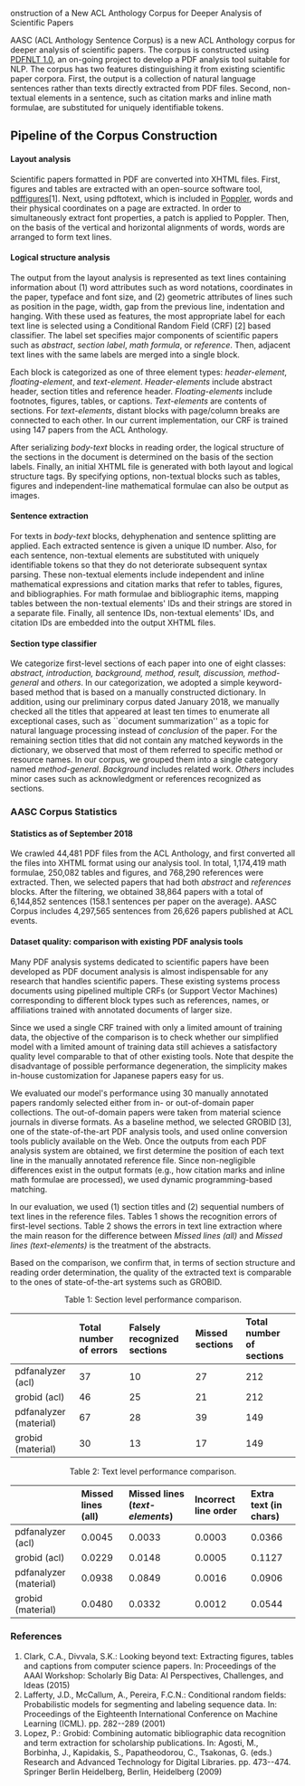 onstruction of a New ACL Anthology Corpus for Deeper Analysis of Scientific Papers

AASC (ACL Anthology Sentence Corpus) is a new ACL Anthology corpus for deeper analysis of scientific papers. The corpus is constructed using [PDFNLT 1.0](https://github.com/KMCS-NII/PDFNLT-1.0), an on-going project to develop a PDF analysis tool suitable for NLP. The corpus has two features distinguishing it from existing scientific paper corpora. First, the output is a collection of natural language sentences rather than texts directly extracted from PDF files. Second, non-textual elements in a sentence, such as citation marks and inline math formulae, are substituted for uniquely identifiable tokens. 

## Pipeline of the Corpus Construction

#### Layout analysis

Scientific papers formatted in PDF are converted into XHTML files. First, figures and tables are extracted with an open-source software tool, [pdffigures](http://pdffigures.allenai.org)[1]. Next, using pdftotext, which is included in [Poppler](https://poppler.freedesktop.org), words and their physical coordinates on a page are extracted. In order to simultaneously extract font properties, a patch is applied to Poppler. Then, on the basis of the vertical and horizontal alignments of words, words are arranged to form text lines.

#### Logical structure analysis
The output from the layout analysis is represented as text lines containing information about (1) word attributes such as word notations, coordinates in the paper, typeface and font size, and (2) geometric attributes of lines such as position in the page, width, gap from the previous line, indentation and hanging. With these used as features, the most appropriate label for each text line is selected using a Conditional Random Field (CRF) [2] based classifier. The label set specifies major components of scientific papers such as _abstract_, _section label_, _math formula_, or _reference_. Then, adjacent text lines with the same labels are merged into a single block.

Each block is categorized as one of three element types: _header-element_, _floating-element_, and _text-element_. _Header-elements_ include abstract header, section titles and reference header. _Floating-elements_ include footnotes, figures, tables, or captions. _Text-elements_ are contents of sections. For _text-elements_, distant blocks with page/column breaks are connected to each other. In our current implementation, our CRF is trained using 147 papers from the ACL Anthology.

After serializing _body-text_ blocks in reading order, the logical structure of the sections in the document is determined on the basis of the section labels. Finally, an initial XHTML file is generated with both layout and logical structure tags. By specifying options, non-textual blocks such as tables, figures and independent-line mathematical formulae can also be output as images.

#### Sentence extraction

For texts in _body-text_ blocks, dehyphenation and sentence splitting are applied. Each extracted sentence is given a unique ID number. Also, for each sentence, non-textual elements are substituted with uniquely identifiable tokens so that they do not deteriorate subsequent syntax parsing. These non-textual elements include independent and inline mathematical expressions and citation marks that refer to tables, figures, and bibliographies. For math formulae and bibliographic items, mapping tables between the non-textual elements' IDs and their strings are stored in a separate file. Finally, all sentence IDs, non-textual elements' IDs, and citation IDs are embedded into the output XHTML files. 

#### Section type classifier

We categorize first-level sections of each paper into one of eight classes: _abstract, introduction, background, method, result, discussion, method-general_ and _others_. In our categorization, we adopted a simple keyword-based method that is based on a manually constructed dictionary. In addition, using our preliminary corpus dated January 2018, we manually checked all the titles that appeared at least ten times to enumerate all exceptional cases, such as ``document summarization'' as a topic for natural language processing instead of _conclusion_ of the paper. For the remaining section titles that did not contain any matched keywords in the dictionary, we observed that most of them referred to specific method or resource names. In our corpus, we grouped them into a single category named _method-general_. _Background_ includes related work. _Others_ includes minor cases such as acknowledgment or references recognized as sections.

### AASC Corpus Statistics

#### Statistics as of September 2018

We crawled 44,481 PDF files from the ACL Anthology, and first converted all the files into XHTML format using our analysis tool. In total, 1,174,419 math formulae, 250,082 tables and figures, and 768,290 references were extracted. Then, we selected papers that had both _abstract_ and _references_ blocks. After the filtering, we obtained 38,864 papers with a total of 6,144,852 sentences (158.1 sentences per paper on the average). AASC Corpus includes 4,297,565 sentences from 26,626 papers published at ACL events.

#### Dataset quality: comparison with existing PDF analysis tools

Many PDF analysis systems dedicated to scientific papers have been developed as PDF document analysis is almost indispensable for any research that handles scientific papers. These existing systems process documents using pipelined multiple CRFs (or Support Vector Machines) corresponding to different block types such as references, names, or affiliations trained with annotated documents of larger size.

Since we used a single CRF trained with only a limited amount of training data, the objective of the comparison is to check whether our simplified model with a limited amount of training data still achieves a satisfactory quality level comparable to that of other existing tools. Note that despite the disadvantage of possible performance degeneration, the simplicity makes in-house customization for Japanese papers easy for us.

We evaluated our model's performance using 30 manually annotated papers randomly selected either from in- or out-of-domain paper collections. The out-of-domain papers were taken from material science journals in diverse formats.  As a baseline method, we selected GROBID [3],
one of the state-of-the-art PDF analysis tools, and
used online conversion tools publicly available on the Web. Once the outputs from each PDF analysis system are obtained, we first determine the position of each text line in the manually annotated reference file. Since non-negligible differences exist in the output formats (e.g., how citation marks and inline math formulae are processed), we used dynamic programming-based matching. 

In our evaluation, we used (1) section titles and (2) sequential numbers of text lines in the reference files. Tables 1 shows the recognition errors of first-level sections. Table 2 shows the errors in text line extraction where the main reason for the difference between _Missed lines (all)_ and _Missed lines (text-elements)_ is the treatment of the abstracts.

Based on the comparison, we confirm that, in terms of section structure and reading order determination, the quality of the extracted text is comparable to the ones of state-of-the-art systems such as GROBID. 

<div style="text-align: center;">
Table 1: Section level performance comparison.
</div>

||Total number of errors|Falsely recognized sections|Missed sections| Total number of sections|
|:-----------|:-----------|:-----------|:-----------|:-----------|
|pdfanalyzer (acl) |37|10|27|212|
|grobid (acl) |46|25|21|212|
|pdfanalyzer (material) |67|28|39|149|
|grobid (material) |30|13|17|149|

<div style="text-align: center;">
Table 2: Text level performance comparison.
</div>

||Missed lines (all)|Missed lines (_text-elements_)| Incorrect line order| Extra text (in chars)|
|:-----------|:-----------|:-----------|:-----------|:-----------|
|pdfanalyzer (acl) |0.0045|0.0033|0.0003|0.0366|
|grobid (acl) |0.0229|0.0148|0.0005|0.1127|
|pdfanalyzer (material) |0.0938|0.0849|0.0016|0.0906|
|grobid (material) |0.0480|0.0332|0.0012|0.0544|

### References

1. Clark, C.A., Divvala, S.K.: Looking beyond text: Extracting figures, tables and
  captions from computer science papers. In: Proceedings of the AAAI Workshop:
  Scholarly Big Data: AI Perspectives, Challenges, and Ideas (2015)
2. Lafferty, J.D., McCallum, A., Pereira, F.C.N.: Conditional random fields:
  Probabilistic models for segmenting and labeling sequence data. In:
  Proceedings of the Eighteenth International Conference on Machine Learning
  (ICML). pp. 282--289 (2001)
3. Lopez, P.: Grobid: Combining automatic bibliographic data recognition and term
  extraction for scholarship publications. In: Agosti, M., Borbinha, J.,
  Kapidakis, S., Papatheodorou, C., Tsakonas, G. (eds.) Research and Advanced
  Technology for Digital Libraries. pp. 473--474. Springer Berlin Heidelberg,
  Berlin, Heidelberg (2009)
